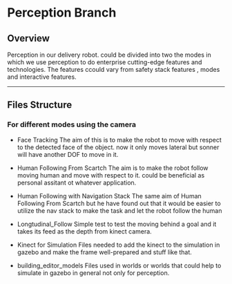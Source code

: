 # Perception Branch

## Overview
Perception in our delivery robot. could be divided into two the modes in  which we use perception to do enterprise cutting-edge features and technologies.
The features ccould vary from safety stack features , modes and interactive features.

---

## Files Structure

### For different modes using the camera


- Face Tracking
The aim of this is to make the robot to move with respect to the detected face of the object. now it only moves lateral but sonner will have another DOF to move in it.

- Human Following From Scartch
The aim is to make the robot follow moving human and move with respect to it. could be beneficial as personal assitant ot whatever application.

- Human Following with Navigation Stack
The same aim of Human Following From Scartch but he have found out that it would be easier to utilize the nav stack to make the task and let the robot follow the human

- Longtudinal_Follow 
Simple test to test the moving behind a goal and it takes its feed as the depth from kinect camera.

- Kinect for Simulation
Files needed to add the kinect to the simulation in gazebo and make the frame well-prepared and stuff like that.

- building_editor_models
Files used in worlds or worlds that could help to simulate in gazebo in general not only for perception.